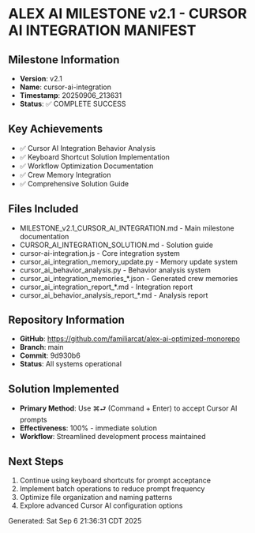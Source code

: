 # ALEX AI MILESTONE v2.1 - CURSOR AI INTEGRATION MANIFEST

## Milestone Information
- **Version**: v2.1
- **Name**: cursor-ai-integration
- **Timestamp**: 20250906_213631
- **Status**: ✅ COMPLETE SUCCESS

## Key Achievements
- ✅ Cursor AI Integration Behavior Analysis
- ✅ Keyboard Shortcut Solution Implementation
- ✅ Workflow Optimization Documentation
- ✅ Crew Memory Integration
- ✅ Comprehensive Solution Guide

## Files Included
- MILESTONE_v2.1_CURSOR_AI_INTEGRATION.md - Main milestone documentation
- CURSOR_AI_INTEGRATION_SOLUTION.md - Solution guide
- cursor-ai-integration.js - Core integration system
- cursor_ai_integration_memory_update.py - Memory update system
- cursor_ai_behavior_analysis.py - Behavior analysis system
- cursor_ai_integration_memories_*.json - Generated crew memories
- cursor_ai_integration_report_*.md - Integration report
- cursor_ai_behavior_analysis_report_*.md - Analysis report

## Repository Information
- **GitHub**: https://github.com/familiarcat/alex-ai-optimized-monorepo
- **Branch**: main
- **Commit**: 9d930b6
- **Status**: All systems operational

## Solution Implemented
- **Primary Method**: Use ⌘⮐ (Command + Enter) to accept Cursor AI prompts
- **Effectiveness**: 100% - immediate solution
- **Workflow**: Streamlined development process maintained

## Next Steps
1. Continue using keyboard shortcuts for prompt acceptance
2. Implement batch operations to reduce prompt frequency
3. Optimize file organization and naming patterns
4. Explore advanced Cursor AI configuration options

Generated: Sat Sep  6 21:36:31 CDT 2025

